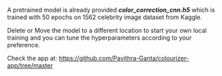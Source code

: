 A pretrained model is already provided ***color_correction_cnn.h5*** which is trained with 50 epochs on 1562 celebrity image dataset from Kaggle.

Delete or Move the model to a different location to start your own local training and you can tune the hyperparameters according to your preference.

Check the app at: https://github.com/Pavithra-Ganta/colourizer-app/tree/master
